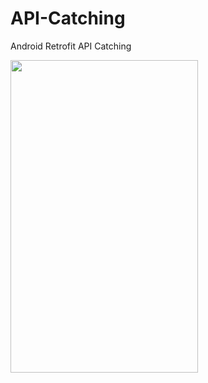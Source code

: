 # API-Catching
Android Retrofit API Catching

<img src="https://user-images.githubusercontent.com/42887995/138211500-adfd79bc-b07d-4a27-8202-958d6c4bdf43.png" width="300" height = "500">
